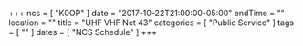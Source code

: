 +++
ncs = [ "K0OP" ]
date = "2017-10-22T21:00:00-05:00"
endTime = ""
location = ""
title = "UHF VHF Net 43"
categories = [ "Public Service" ]
tags = [ "" ]
dates = [ "NCS Schedule" ]
+++
